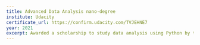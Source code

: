 ```yaml
---
title: Advanced Data Analysis nano-degree
institute: Udacity
certificate_url: https://confirm.udacity.com/TVJEHNE7
year: 2021
excerpt: Awarded a scholarship to study data analysis using Python by the Egyptian government. Studied the data analysis pipeline and how to carry out AB testing. Manipulated and modified databases using MySQL.
---
```

